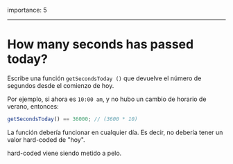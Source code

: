 importance: 5

---

# How many seconds has passed today?

Escribe una función `getSecondsToday ()` que devuelve el número de segundos desde el comienzo de hoy.

Por ejemplo, si ahora es `10:00 am`, y no hubo un cambio de horario de verano, entonces:

```js
getSecondsToday() == 36000; // (3600 * 10)
```

La función debería funcionar en cualquier día. Es decir, no debería tener un valor hard-coded de "hoy".

hard-coded viene siendo metido a pelo.
